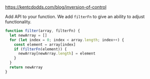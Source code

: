 https://kentcdodds.com/blog/inversion-of-control

Add API to your function. We add `filterFn` to give an ability to adjust functionality.

```javascript
function filter(array, filterFn) {
  let newArray = []
  for (let index = 0; index < array.length; index++) {
    const element = array[index]
    if (filterFn(element)) {
      newArray[newArray.length] = element
    }
  }
  return newArray
}
```
